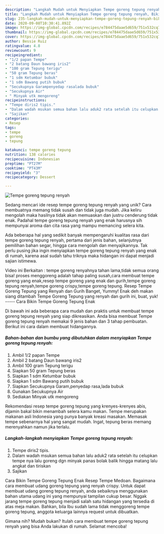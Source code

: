 ```yaml
---
description: "Langkah Mudah untuk Menyiapkan Tempe goreng tepung renyah, Bikin Ngiler"
title: "Langkah Mudah untuk Menyiapkan Tempe goreng tepung renyah, Bikin Ngiler"
slug: 235-langkah-mudah-untuk-menyiapkan-tempe-goreng-tepung-renyah-bikin-ngiler
date: 2020-09-08T10:30:41.892Z
image: https://img-global.cpcdn.com/recipes/e784475daae5d659/751x532cq70/tempe-goreng-tepung-renyah-foto-resep-utama.jpg
thumbnail: https://img-global.cpcdn.com/recipes/e784475daae5d659/751x532cq70/tempe-goreng-tepung-renyah-foto-resep-utama.jpg
cover: https://img-global.cpcdn.com/recipes/e784475daae5d659/751x532cq70/tempe-goreng-tepung-renyah-foto-resep-utama.jpg
author: Bessie Ruiz
ratingvalue: 4.8
reviewcount: 9
recipeingredient:
- "1/2 papan Tempe"
- "2 batang Daun bawang iris2"
- "100 gram Tepung terigu"
- "50 gram Tepung beras"
- "1 sdm Ketumbar bubuk"
- "1 sdm Bawang putih bubuk"
- "Secukupnya Garampenyedap rasalada bubuk"
- "Secukupnya Air"
- " Minyak utk mengoreng"
recipeinstructions:
- "Tempe diris2 tipis."
- "Dalam wadah msukan semua bahan lalu aduk2 rata setelah itu celupkan tempe nya lalu goreng dgn minyak panas bolak balik hingga matang lalu angkat dan tiriskan"
- "Sajikan"
categories:
- Resep
tags:
- tempe
- goreng
- tepung

katakunci: tempe goreng tepung 
nutrition: 138 calories
recipecuisine: Indonesian
preptime: "PT27M"
cooktime: "PT43M"
recipeyield: "3"
recipecategory: Dessert

---
```



![Tempe goreng tepung renyah](https://img-global.cpcdn.com/recipes/e784475daae5d659/751x532cq70/tempe-goreng-tepung-renyah-foto-resep-utama.jpg)

Sedang mencari ide resep tempe goreng tepung renyah yang unik? Cara membuatnya memang tidak susah dan tidak juga mudah. Jika keliru mengolah maka hasilnya tidak akan memuaskan dan justru cenderung tidak enak. Padahal tempe goreng tepung renyah yang enak harusnya sih mempunyai aroma dan cita rasa yang mampu memancing selera kita.

Ada beberapa hal yang sedikit banyak mempengaruhi kualitas rasa dari tempe goreng tepung renyah, pertama dari jenis bahan, selanjutnya pemilihan bahan segar, hingga cara mengolah dan menyajikannya. Tak perlu pusing jika ingin menyiapkan tempe goreng tepung renyah yang enak di rumah, karena asal sudah tahu triknya maka hidangan ini dapat menjadi sajian istimewa.

Video ini Berkaitan : tempe goreng renyahnya tahan lama,tidak semua orang bisa! proses menggoreng adalah tahap paling susah,cara membuat tempe goreng yang enak,resep tempe goreng yang enak dan gurih,tempe goreng tepung renyah,tempe goreng crispy,tempe goreng tepung. Resep Tempe Goreng Tepung yang Renyah dan Gurih Banget, Yummy! Enak deh makan siang ditambah Tempe Goreng Tepung yang renyah dan gurih ini, buat, yuk! ----- Cara Bikin Tempe Goreng Tepung Enak


Di bawah ini ada beberapa cara mudah dan praktis untuk membuat tempe goreng tepung renyah yang siap dikreasikan. Anda bisa membuat Tempe goreng tepung renyah memakai 9 jenis bahan dan 3 tahap pembuatan. Berikut ini cara dalam membuat hidangannya.

<!--inarticleads1-->

##### Bahan-bahan dan bumbu yang dibutuhkan dalam menyiapkan Tempe goreng tepung renyah:

1. Ambil 1/2 papan Tempe
1. Ambil 2 batang Daun bawang iris2
1. Ambil 100 gram Tepung terigu
1. Siapkan 50 gram Tepung beras
1. Siapkan 1 sdm Ketumbar bubuk
1. Siapkan 1 sdm Bawang putih bubuk
1. Siapkan Secukupnya Garam,penyedap rasa,lada bubuk
1. Gunakan Secukupnya Air
1. Sediakan  Minyak utk mengoreng


Rekomendasi resep tempe goreng tepung yang krenyes-krenyes abis, dijamin bakal bikin menambah selera kamu makan. Tempe merupakan makanan asli Indonesia yang punya banyak kreasi masakan. Memasak tempe sebenarnya hal yang sangat mudah. Ingat, tepung beras memang merenyahkan namun jika terlalu. 

<!--inarticleads2-->

##### Langkah-langkah menyiapkan Tempe goreng tepung renyah:

1. Tempe diris2 tipis.
1. Dalam wadah msukan semua bahan lalu aduk2 rata setelah itu celupkan tempe nya lalu goreng dgn minyak panas bolak balik hingga matang lalu angkat dan tiriskan
1. Sajikan


Cara Bikin Tempe Goreng Tepung Enak Resep Tempe Medoan. Bagaimana cara membuat udang goreng tepung yang renyah crispy. Untuk dapat membuat udang goreng tepung renyah, anda sebaiknya menggunakan bahan utama udang ini yang mempunyai tampilan cukup besar. Nggak jarang tempe goreng tepung menjadi salah satu hidangan yang tersedia di atas meja makan. Bahkan, bila Ibu sudah lama tidak menggoreng tempe goreng tepung, anggota keluarga lainnya request untuk dibuatkan. 

Gimana nih? Mudah bukan? Itulah cara membuat tempe goreng tepung renyah yang bisa Anda lakukan di rumah. Selamat mencoba!

